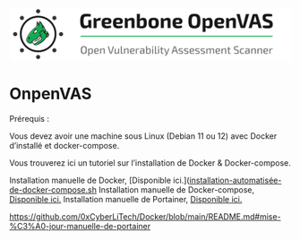 ![OpenVAS](./images/OpenVAS.png)

# OnpenVAS

Prérequis :

Vous devez avoir une machine sous Linux (Debian 11 ou 12) avec Docker d’installé et docker-compose.

Vous trouverez ici un tutoriel sur l’installation de Docker & Docker-compose.

Installation manuelle de Docker, [Disponible ici.]([installation-automatisée-de-docker-compose.sh](https://github.com/0xCyberLiTech/Docker/blob/main/README.md#installation-manuelle-de-docker])
Installation manuelle de Docker-compose, [Disponible ici.]([https://github.com/0xCyberLiTech/Docker/blob/main/README.md#installation-manuelle-de-docker-compose)
Installation manuelle de Portainer, [Disponible ici.]([https://github.com/0xCyberLiTech/Docker/blob/main/README.md#mise-%C3%A0-jour-manuelle-de-portainer])

https://github.com/0xCyberLiTech/Docker/blob/main/README.md#mise-%C3%A0-jour-manuelle-de-portainer
